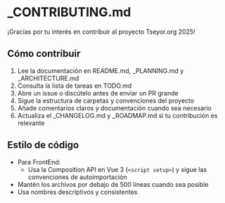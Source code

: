 # _CONTRIBUTING.md

¡Gracias por tu interés en contribuir al proyecto Tseyor.org 2025!

## Cómo contribuir

1. Lee la documentación en README.md, _PLANNING.md y _ARCHITECTURE.md
2. Consulta la lista de tareas en TODO.md
3. Abre un issue o discútelo antes de enviar un PR grande
4. Sigue la estructura de carpetas y convenciones del proyecto
5. Añade comentarios claros y documentación cuando sea necesario
6. Actualiza el _CHANGELOG.md y _ROADMAP.md si tu contribución es relevante

## Estilo de código
- Para FrontEnd:
    - Usa la Composition API en Vue 3 (`<script setup>`) y sigue las convenciones de autoimportación
- Mantén los archivos por debajo de 500 líneas cuando sea posible
- Usa nombres descriptivos y consistentes

